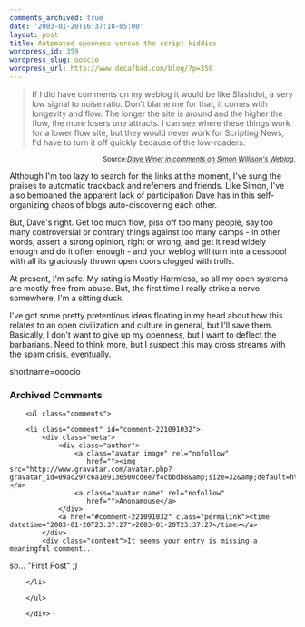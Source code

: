 ```yaml
---
comments_archived: true
date: '2003-01-20T16:37:18-05:00'
layout: post
title: Automated openness versus the script kiddies
wordpress_id: 359
wordpress_slug: ooocio
wordpress_url: http://www.decafbad.com/blog/?p=359
---
```

<blockquote cite="http://simon.incutio.com/archive/2003/01/19/aGlobalConversation#comments">If I did have comments on my weblog it would be like Slashdot, a very low signal to noise ratio. Don't blame me for that, it comes with longevity and flow. The longer the site is around and the higher the flow, the more losers one attracts. I can see where these things work for a lower flow site, but they would never work for Scripting News, I'd have to turn it off quickly because of the low-roaders. </blockquote><div class="credit" align="right"><small>Source:<cite><a href="http://simon.incutio.com/archive/2003/01/19/aGlobalConversation#comments">Dave Winer in comments on Simon Willison's Weblog</a></cite>.</small></div>
<p>Although I'm too lazy to search for the links at the moment, I've sung the praises to automatic trackback and referrers and friends.  Like Simon, I've also bemoaned the apparent lack of participation Dave has in this self-organizing chaos of blogs auto-discovering each other.</p>
<p>But, Dave's right.  Get too much flow, piss off too many people, say too many controversial or contrary things against too many camps - in other words, assert a strong opinion, right or wrong, and get it read widely enough and do it often enough - and your weblog will turn into a cesspool with all its graciously thrown open doors clogged with trolls.</p>
<p>At present, I'm safe.  My rating is Mostly Harmless, so all my open systems are mostly free from abuse.  But, the first time I really strike a nerve somewhere, I'm a sitting duck.</p>
<p>I've got some pretty pretentious ideas floating in my head about how this relates to an open civilization and culture in general, but I'll save them.  Basically, I don't want to give up my openness, but I want to deflect the barbarians.  Need to think more, but I suspect this may cross streams with the spam crisis, eventually.<br />
</p>
<!--more-->
shortname=ooocio

<div id="comments" class="comments archived-comments">
            <h3>Archived Comments</h3>
            
        <ul class="comments">
            
        <li class="comment" id="comment-221091032">
            <div class="meta">
                <div class="author">
                    <a class="avatar image" rel="nofollow" 
                       href=""><img src="http://www.gravatar.com/avatar.php?gravatar_id=09ac297c6a1e9136500cdee7f4cbbdb8&amp;size=32&amp;default=http://mediacdn.disqus.com/1320279820/images/noavatar32.png"/></a>
                    <a class="avatar name" rel="nofollow" 
                       href="">Anonamouse</a>
                </div>
                <a href="#comment-221091032" class="permalink"><time datetime="2003-01-20T23:37:27">2003-01-20T23:37:27</time></a>
            </div>
            <div class="content">It seems your entry is missing a meaningful comment...
so... "First Post" ;)</div>
            
        </li>
    
        </ul>
    
        </div>
    
